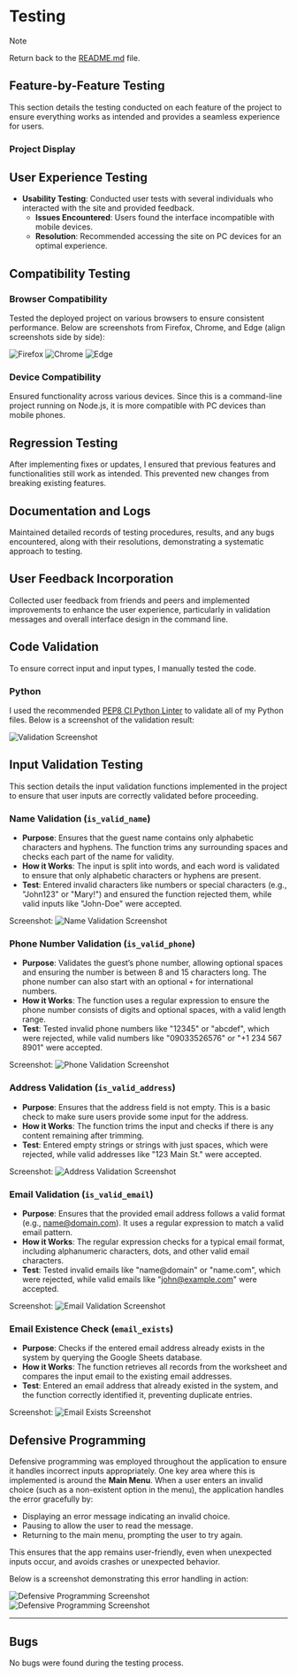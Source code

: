 # Testing

> [!NOTE]  
> Return back to the [README.md](README.md) file.

## Feature-by-Feature Testing

This section details the testing conducted on each feature of the project to ensure everything works as intended and provides a seamless experience for users.

### Project Display

## User Experience Testing

- **Usability Testing**: Conducted user tests with several individuals who interacted with the site and provided feedback. 
  - **Issues Encountered**: Users found the interface incompatible with mobile devices.
  - **Resolution**: Recommended accessing the site on PC devices for an optimal experience.
 
## Compatibility Testing

### Browser Compatibility

Tested the deployed project on various browsers to ensure consistent performance. Below are screenshots from Firefox, Chrome, and Edge (align screenshots side by side):

![Firefox](documentation/firefox-screenshot.png) ![Chrome](documentation/chrome-screenshot.png) ![Edge](documentation/edge-screenshot.png)

### Device Compatibility

Ensured functionality across various devices. Since this is a command-line project running on Node.js, it is more compatible with PC devices than mobile phones.

## Regression Testing

After implementing fixes or updates, I ensured that previous features and functionalities still work as intended. This prevented new changes from breaking existing features.

## Documentation and Logs

Maintained detailed records of testing procedures, results, and any bugs encountered, along with their resolutions, demonstrating a systematic approach to testing.

## User Feedback Incorporation

Collected user feedback from friends and peers and implemented improvements to enhance the user experience, particularly in validation messages and overall interface design in the command line.

## Code Validation

To ensure correct input and input types, I manually tested the code.

### Python

I used the recommended [PEP8 CI Python Linter](https://pep8ci.herokuapp.com) to validate all of my Python files. Below is a screenshot of the validation result:

![Validation Screenshot](documentation/validation.png)

## Input Validation Testing

This section details the input validation functions implemented in the project to ensure that user inputs are correctly validated before proceeding.

### Name Validation (`is_valid_name`)

- **Purpose**: Ensures that the guest name contains only alphabetic characters and hyphens. The function trims any surrounding spaces and checks each part of the name for validity.
- **How it Works**: The input is split into words, and each word is validated to ensure that only alphabetic characters or hyphens are present.
- **Test**: Entered invalid characters like numbers or special characters (e.g., "John123" or "Mary!") and ensured the function rejected them, while valid inputs like "John-Doe" were accepted.
  
Screenshot:
![Name Validation Screenshot](documentation/name-validation.png)

### Phone Number Validation (`is_valid_phone`)

- **Purpose**: Validates the guest’s phone number, allowing optional spaces and ensuring the number is between 8 and 15 characters long. The phone number can also start with an optional `+` for international numbers.
- **How it Works**: The function uses a regular expression to ensure the phone number consists of digits and optional spaces, with a valid length range.
- **Test**: Tested invalid phone numbers like "12345" or "abcdef", which were rejected, while valid numbers like "09033526576" or "+1 234 567 8901" were accepted.
  
Screenshot:
![Phone Validation Screenshot](documentation/phone-validation.png)

### Address Validation (`is_valid_address`)

- **Purpose**: Ensures that the address field is not empty. This is a basic check to make sure users provide some input for the address.
- **How it Works**: The function trims the input and checks if there is any content remaining after trimming.
- **Test**: Entered empty strings or strings with just spaces, which were rejected, while valid addresses like "123 Main St." were accepted.
  
Screenshot:
![Address Validation Screenshot](documentation/address-validation.png)

### Email Validation (`is_valid_email`)

- **Purpose**: Ensures that the provided email address follows a valid format (e.g., name@domain.com). It uses a regular expression to match a valid email pattern.
- **How it Works**: The regular expression checks for a typical email format, including alphanumeric characters, dots, and other valid email characters.
- **Test**: Tested invalid emails like "name@domain" or "name.com", which were rejected, while valid emails like "john@example.com" were accepted.
  
Screenshot:
![Email Validation Screenshot](documentation/email-validation.png)

### Email Existence Check (`email_exists`)

- **Purpose**: Checks if the entered email address already exists in the system by querying the Google Sheets database.
- **How it Works**: The function retrieves all records from the worksheet and compares the input email to the existing email addresses.
- **Test**: Entered an email address that already existed in the system, and the function correctly identified it, preventing duplicate entries.
  
Screenshot:
![Email Exists Screenshot](documentation/email-exists.png)

## Defensive Programming

Defensive programming was employed throughout the application to ensure it handles incorrect inputs appropriately. One key area where this is implemented is around the **Main Menu**. When a user enters an invalid choice (such as a non-existent option in the menu), the application handles the error gracefully by:

- Displaying an error message indicating an invalid choice.
- Pausing to allow the user to read the message.
- Returning to the main menu, prompting the user to try again.

This ensures that the app remains user-friendly, even when unexpected inputs occur, and avoids crashes or unexpected behavior.

Below is a screenshot demonstrating this error handling in action:

![Defensive Programming Screenshot](documentation/defence-1.png)
![Defensive Programming Screenshot](documentation/defence-2.png)

---

## Bugs

No bugs were found during the testing process.
